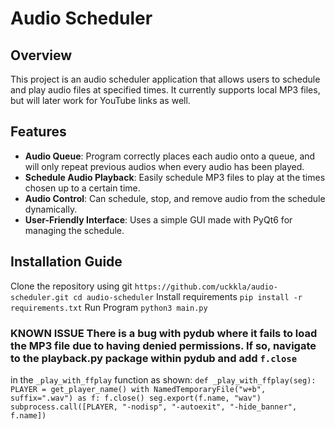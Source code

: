 # Audio Scheduler

## Overview
This project is an audio scheduler application that allows users to schedule and play audio files at specified times.
It currently supports local MP3 files, but will later work for YouTube links as well.

## Features
- **Audio Queue**: Program correctly places each audio onto a queue, and will only repeat previous audios when every audio has been played.
- **Schedule Audio Playback**: Easily schedule MP3 files to play at the times chosen up to a certain time.
- **Audio Control**: Can schedule, stop, and remove audio from the schedule dynamically.
- **User-Friendly Interface**: Uses a simple GUI made with PyQt6 for managing the schedule.

## Installation Guide
Clone the repository using git
`https://github.com/uckkla/audio-scheduler.git
cd audio-scheduler`
Install requirements
`pip install -r requirements.txt`
Run Program
`python3 main.py`

### KNOWN ISSUE There is a bug with pydub where it fails to load the MP3 file due to having denied permissions. If so, navigate to the playback.py package within pydub and add `f.close`
in the `_play_with_ffplay` function as shown:
`
def _play_with_ffplay(seg):
    PLAYER = get_player_name()
    with NamedTemporaryFile("w+b", suffix=".wav") as f:
        f.close()
        seg.export(f.name, "wav")
        subprocess.call([PLAYER, "-nodisp", "-autoexit", "-hide_banner", f.name])
`
